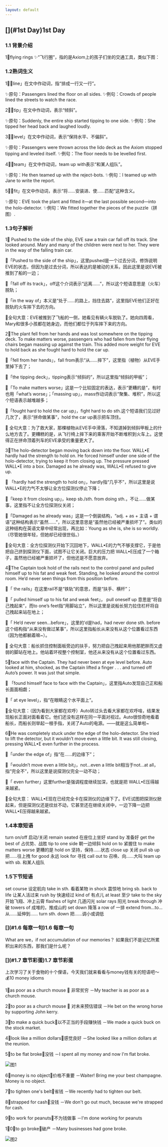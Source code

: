 ```yaml
---
layout: default
---
```


## [](#1st Day)1st Day

### [](#1.1背景介绍)1.1 背景介绍

1⃣️flying rings
✨“飞行圈”，指的是Axiom上的孩子们坐的交通工具，类似下图：
 
 
### [](#1.2熟词生义)1.2熟词生义

1⃣️「line」在文中作动词，指“排成一行又一行”。

✨原句：Passengers lined the floor on all sides.
✨例句：Crowds of people lined the streets to watch the race.

2⃣️「tip」在文中作动词，表示“倾斜”。

✨原句：Suddenly, the entire ship started tipping to one side.
✨例句：She tipped her head back and laughed loudly.

3⃣️「level」在文中作动词，表示“保持水平、不偏斜”。

✨原句：Passengers were thrown across the lido deck as the Axiom stopped tipping and leveled itself.
✨例句：The floor needs to be levelled first.

4⃣️「team」在文中作动词，team up with表示“和某人组队”。

✨原句：He then teamed up with the reject-bots.
✨例句：I teamed up with Jane to write the report.

5⃣️「fit」在文中作动词，表示“将……安装进、使……匹配”这种含义。

✨原句：EVE took the plant and fitted it—at the last possible second—into the holo-detector.
✨例句：We fitted together the pieces of the puzzle（拼图）.


### [](#1.3句子解析)1.3句子解析

1⃣️ Pushed to the side of the ship, EVE saw a train car fall off its track. She looked around. Mary and many of the children were next to her. They were in the way of the falling train car.

🌟「Pushed to the side of the ship」，这里pushed是一个过去分词，修饰说明EVE的状态，但因为是过去分词，所以表达的是被动的关系，因此这里是说EVE被推到了船的一边；

🌟「fall off its track」，off这个介词表示“远离……”，所以这个短语意思是（火车）脱轨；

🌟「in the way of」本义是“处于……的路上，挡住去路”，这里指EVE他们正好在脱轨的火车摔下去的方向。

🌟全句大意：EVE被推到了飞船的一侧，她看见有辆火车脱轨了。她向四周看，Mary和很多小孩都在她身边，而他们都位于列车摔下来的方向。


2⃣️The plant fell from her hands and was lost somewhere on the tipping deck. To make matters worse, passengers who had fallen from their flying chairs began massing up against the train. This added more weight for EVE to hold back as she fought hard to hold the car up.

🌟「fell from her hands」，fall from表示“从……摔下”，这里指（植物）从EVE手里掉下去了；

🌟「the tipping deck」，tipping表示“倾斜的”，所以这里指“倾斜的甲板”；

🌟「To make matters worse」这是一个比较固定的表达，表示“更糟的是”，有时也用「what’s worse」；「massing up」，mass作动词表示“聚集、堆积”，所以这个短语表示越堆越多；

🌟「fought hard to hold the car up」，fight hard to do sth.这个短语我们见过好几次了，表示“拼命做某事”，hold the car up表示把车顶住。

🌟 全句大意：为了救大家，那棵植物从EVE手中滑落，不知道掉到倾斜甲板上的什么地方去了。更糟糕的是，从飞行椅上摔下来的乘客开始不断堆积到火车上。这使得正在拼命顶着列车的EVE承受的重量更大了。

3⃣️The holo-detector began moving back down into the floor. WALL•E hardly had the strength to hold on. He forced himself under one side of the holo-detector, trying to keep it from closing up. The pressure pressed WALL•E into a box. Damaged as he already was, WALL•E refused to give up.

🌟 「hardly had the strength to hold on」，hardly指“几乎不”，所以这里是说WALL•E的力气不太够让全方位探测仪停止下降；

🌟「keep it from closing up」，keep sb./sth. from doing sth.，不让……做某事，这里指不让全方位探测仪关闭；

🌟「Damaged as he already was」这是一个倒装结构，“adj. + as + 主语 + 谓语”这种结构表示“虽然……”，所以这里意思是“虽然他已经被严重损坏了”。类似的这种结构在英语文章中经常出现，再比如：Young as she is, she is so worldly. （尽管她很年轻，但她却已经很世俗。）

🌟全句大意：全方位探测仪开始下沉回地下，WALL•E的力气不够支撑它，于是他把自己挤到探测仪下面，试图不让它关闭。巨大的压力把 WALL•E压成了一个箱子，虽然他已经被严重损坏了，但他还是不愿意放弃。

4⃣️The Captain took hold of the rails next to the control panel and pulled himself up to his fat and weak feet. Standing, he looked around the control room. He’d never seen things from this position before.

🌟「 the rails」在这里rail不是“铁轨”的意思，而是“扶手、横杆”；

🌟「 pulled himself up to his fat and weak feet」， pull oneself up 意思是“将自己拽起来”，而to one’s feet指“用脚站立”，所以这里是说船长努力拉住栏杆将自己拽起来站在地上；

🌟「 He’d never seen…before」，这里的’d是had，had never done sth. before这个结构指“从来没有做过某事”，所以这里指船长从来没有从这个位置看过东西（因为他都躺着嘛~）。

🌟 全句大意：船长抓住控制面板旁边的扶手，努力把自己拽起来用他那肥胖而又虚弱的脚站在地上。他站着环视整个控制室，他还从来没有从这个位置看过东西。

5⃣️face with the Captain. They had never been at eye level before. Auto looked at him, shocked, as the Captain lifted a finger . . . and turned off Auto’s power. It was just that simple.

🌟 「found himself face to face with the Captain」，这里指Auto发现自己正和船长面面相觑；

🌟「 at eye level」，指“在眼睛这个水平面上”。

🌟全句大意：（因为看到大家都在欢呼）Auto转过头去看大家都在欢呼啥，结果发现船长正面对面看着它。他们还没有这样在同一平面对视过。Auto很惊奇地看着船长，而船长则举起一根手指，关闭了Auto的电源。——就是这么简单啦~

6⃣️He was completely stuck under the edge of the holo-detector. She tried to lift the detector, but it wouldn’t move even a little bit. It was still closing, pressing WALL•E even further in the process.

🌟「under the edge of」指“在……的边缘下”；

🌟「wouldn’t move even a little bit」，not…even a little bit相当于not...at all，指“完全不”，所以这里是说探测仪完全一动不动；

🌟「 even further」这里further是强调程度继续加深，也就是把 WALL•E压得越来越紧。

🌟全句大意： WALL•E现在已经完全卡在探测仪的边缘下了。EVE试图把探测仪掀起来，但是探测仪还是纹丝不动，它甚至还在继续关闭中，一边下降一边把 WALL•E压得越来越紧。


### [](#1.4本章短语)1.4本章短语

turn on/off 启动/关闭
remain seated 在座位上坐好
stand by 准备好
get the best of 占优势、战胜
tip to one side 朝一边倾斜
hold on to 紧握住
to make matters worse 更糟的是
hold on 坚持，保持……状态
close up 关闭
pull sb up 把……往上拽
for good 永远
look for 寻找
call out to 召唤、向……大叫
team up with sb. 和某人组队

### [](#1.5下节短语)1.5下节短语

set course 设定航向
take in sth. 看着某物
in shock 震惊地
bring sb. back to life 让某人活过来
rush by 快速经过
kind of 有点儿
at least 至少
take to the sky 开始飞翔、冲上云霄
flashes of light 几道闪光
solar rays 阳光
break through 冲破
towers of 成堆的，推成山的
set down 降落
a row of 一排
extend from…to… 从……延伸到……
turn sth. down  把……调小或调低

### [](#1.6 每章一句)1.6 每章一句

What are we，if not accumulation of our memories？
如果我们不是记忆所累积出来的东西，那我们是什么呢？

### [](#1.7 章节彩蛋)1.7 章节彩蛋

上次学习了关于食物的十个俚语，今天我们就来看看与money钱有关的短语吧～
💰10 money idioms

1⃣️as poor as a church mouse － 非常贫穷
－My teacher is as poor as a church mouse.

2⃣️to poor as a church mouse － 对未来预估错误
－He bet on the wrong horse by supporting John kerry.

3⃣️to make a quick buck－以不正当的手段赚快钱
－We made a quick buck on the stock market.

4⃣️look like a million dollars－感觉良好
－She looked like a million dollars at the reunion.

5⃣️to be flat broke－没钱
－I spent all my money and now I'm flat broke.

![图1](walle_part24_note/30211539347040_.pic.jpg  "图1")

6⃣️money is no object－价格不重要
－Waiter! Bring me your best champagne. Money is no object.

7⃣️to tighten one's belt－省钱
－We recently had to tighten our belt.

8⃣️strapped for cash－没钱
－We don't go out much, because we're strapped for cash.

9⃣️to work for peanuts－不为钱做事
－I'm done working for peanuts

1⃣️0⃣️to go broke－破产
－Many businesses had gone broke.

![图2](walle_part24_note/30251539347098_.pic.jpg  "图2")


